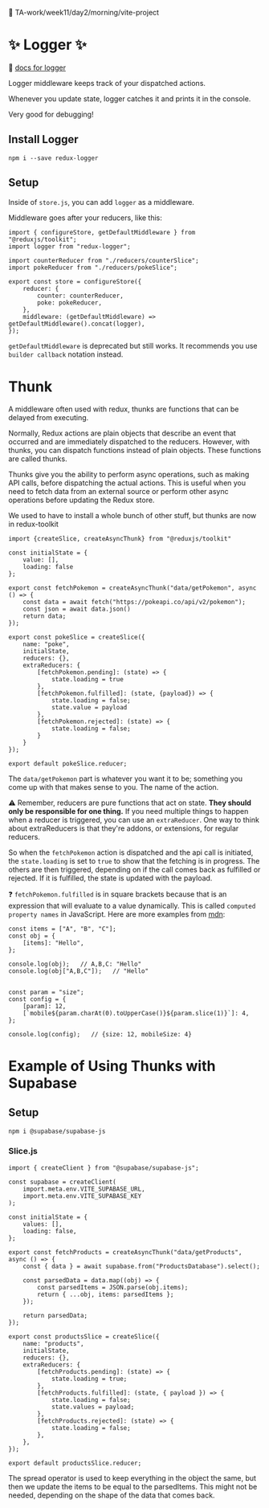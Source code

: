📂 TA-work/week11/day2/morning/vite-project

# ✨ Logger ✨ 
📓 [docs for logger](https://www.npmjs.com/package/redux-logger)

Logger middleware keeps track of your dispatched actions. 

Whenever you update state, logger catches it and prints it in the console.

Very good for debugging!

## Install Logger
`npm i --save redux-logger`

## Setup
Inside of `store.js`, you can add `logger` as a middleware. 

Middleware goes after your reducers, like this: 

    import { configureStore, getDefaultMiddleware } from "@reduxjs/toolkit";
    import logger from "redux-logger";

    import counterReducer from "./reducers/counterSlice";
    import pokeReducer from "./reducers/pokeSlice";

    export const store = configureStore({
        reducer: {
            counter: counterReducer,
            poke: pokeReducer,
        },
        middleware: (getDefaultMiddleware) => getDefaultMiddleware().concat(logger),
    });

`getDefaultMiddleware` is deprecated but still works. It recommends you use `builder callback` notation instead. 

# Thunk 
A middleware often used with redux, thunks are functions that can be delayed from executing.  

Normally, Redux actions are plain objects that describe an event that occurred and are immediately dispatched to the reducers. However, with thunks, you can dispatch functions instead of plain objects. These functions are called thunks.

Thunks give you the ability to perform async operations, such as making API calls, before dispatching the actual actions. This is useful when you need to fetch data from an external source or perform other async operations before updating the Redux store. 

We used to have to install a whole bunch of other stuff, but thunks are now in redux-toolkit

    import {createSlice, createAsyncThunk} from "@reduxjs/toolkit"

    const initialState = {
        value: [],
        loading: false
    };

    export const fetchPokemon = createAsyncThunk("data/getPokemon", async () => {
        const data = await fetch("https://pokeapi.co/api/v2/pokemon");
        const json = await data.json()
        return data;
    });

    export const pokeSlice = createSlice({
        name: "poke",
        initialState,
        reducers: {},
        extraReducers: {
            [fetchPokemon.pending]: (state) => {
                state.loading = true
            },
            [fetchPokemon.fulfilled]: (state, {payload}) => {
                state.loading = false;
                state.value = payload
            }, 
            [fetchPokemon.rejected]: (state) => {
                state.loading = false;
            }
        }
    });

    export default pokeSlice.reducer;

The `data/getPokemon` part is whatever you want it to be; something you come up with that makes sense to you. The name of the action. 

⚠️ Remember, reducers are pure functions that act on state. <strong>They should only be responsible for one thing.</strong> If you need multiple things to happen when a reducer is triggered, you can use an `extraReducer`. One way to think about extraReducers is that they're addons, or extensions, for regular reducers. 

So when the `fetchPokemon` action is dispatched and the api call is initiated, the `state.loading` is set to `true` to show that the fetching is in progress. The others are then triggered, depending on if the call comes back as fulfilled or rejected. If it is fulfilled, the state is updated with the payload.

❓ `fetchPokemon.fulfilled` is in square brackets because that is an expression that will evaluate to a value dynamically. This is called `computed property names` in JavaScript. Here are more examples from [mdn](https://developer.mozilla.org/en-US/docs/Web/JavaScript/Reference/Operators/Object_initializer):

    const items = ["A", "B", "C"];
    const obj = {
        [items]: "Hello",
    };

    console.log(obj);   // A,B,C: "Hello"
    console.log(obj["A,B,C"]);   // "Hello"


    const param = "size";
    const config = {
        [param]: 12,
        [`mobile${param.charAt(0).toUpperCase()}${param.slice(1)}`]: 4,
    };

    console.log(config);   // {size: 12, mobileSize: 4}

# Example of Using Thunks with Supabase

## Setup

    npm i @supabase/supabase-js

### Slice.js 

    import { createClient } from "@supabase/supabase-js";

    const supabase = createClient(
		import.meta.env.VITE_SUPABASE_URL,
		import.meta.env.VITE_SUPABASE_KEY
	);

    const initialState = {
        values: [],
        loading: false,
    };

    export const fetchProducts = createAsyncThunk("data/getProducts", async () => {
        const { data } = await supabase.from("ProductsDatabase").select();

        const parsedData = data.map((obj) => {
            const parsedItems = JSON.parse(obj.items);
            return { ...obj, items: parsedItems };
        });

        return parsedData;
    });

    export const productsSlice = createSlice({
    	name: "products",
        initialState,
        reducers: {},
        extraReducers: {
            [fetchProducts.pending]: (state) => {
                state.loading = true;
            },
            [fetchProducts.fulfilled]: (state, { payload }) => {
                state.loading = false;
                state.values = payload;
            },
            [fetchProducts.rejected]: (state) => {
                state.loading = false;
            },
        },
    });

    export default productsSlice.reducer;

The spread operator is used to keep everything in the object the same, but then we update the items to be equal to the parsedItems. This might not be needed, depending on the shape of the data that comes back.
